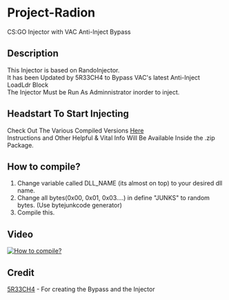 # Project-Radion
CS:GO Injector with VAC Anti-Inject Bypass

## Description
This Injector is based on RandoInjector.<br>
It has been Updated by 5R33CH4 to Bypass VAC's latest Anti-Inject LoadLdr Block <br>
The Injector Must be Run As Adminnistrator inorder to inject.

## Headstart To Start Injecting
Check Out The Various Compiled Versions [Here](https://github.com/5R33CH4/Project-Radion/Releases/)<br>
Instructions and Other Helpful & Vital Info Will Be Available Inside the .zip Package. 

## How to compile?
1) Change variable called DLL_NAME (its almost on top) to your desired dll name.
2) Change all bytes(0x00, 0x01, 0x03....) in define "JUNKS" to random bytes. (Use bytejunkcode generator)
3) Compile this. 

## Video
[![How to compile?](https://img.youtube.com/vi/bA3CcQ4p1QQ/0.jpg)](https://www.youtube.com/watch?v=bA3CcQ4p1QQ)

## Credit
[5R33CH4](https://5r33ch4.github.io/)    -    For creating the Bypass and the Injector

